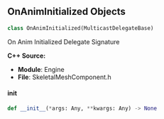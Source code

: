 ## OnAnimInitialized Objects

```python
class OnAnimInitialized(MulticastDelegateBase)
```

On Anim Initialized  Delegate Signature

**C++ Source:**

- **Module**: Engine
- **File**: SkeletalMeshComponent.h

<a id="unreal.OnAnimInitialized.__init__"></a>

#### __init__

```python
def __init__(*args: Any, **kwargs: Any) -> None
```

<a id="unreal.OnAsyncHandleSaveGame"></a>